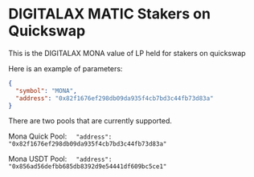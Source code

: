 # DIGITALAX MATIC Stakers on Quickswap

This is the DIGITALAX MONA value of LP held for stakers on quickswap

Here is an example of parameters:

```json
{
  "symbol": "MONA",
  "address": "0x82f1676ef298db09da935f4cb7bd3c44fb73d83a"
}
```
There are two pools that are currently supported.

Mona Quick Pool: 
```  "address": "0x82f1676ef298db09da935f4cb7bd3c44fb73d83a"```

Mona USDT Pool: 
```  "address": "0x856ad56defbb685db8392d9e54441df609bc5ce1"```


